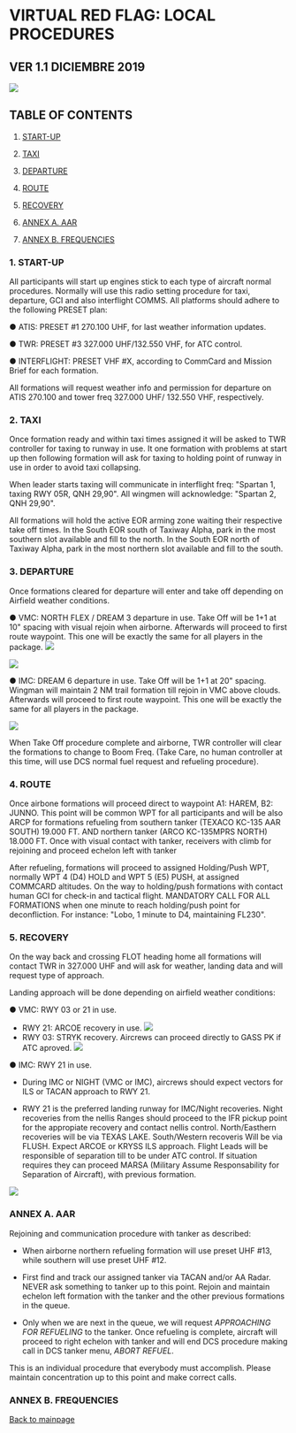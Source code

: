 # VIRTUAL RED FLAG: LOCAL PROCEDURES

## VER 1.1 DICIEMBRE 2019

![](../Images/LogovRF.JPG)



## TABLE OF CONTENTS

1.  [START-UP](#1--start-up) 

2.  [TAXI](#2--taxi)

3.  [DEPARTURE](#3--departure)

4.  [ROUTE](#4--route)

5.  [RECOVERY](#5--recovery)

6.  [ANNEX A. AAR](#annex-a-aar)

7.  [ANNEX B. FREQUENCIES](#annex-b-frequencies)


### 1.  **START-UP**

All participants will start up engines stick to each type of aircraft normal procedures. Normally will use this radio setting procedure for taxi, departure, GCI and also interflight COMMS. All platforms should adhere to the following PRESET plan:

● ATIS: PRESET #1 270.100 UHF, for last weather information updates.

● TWR:  PRESET #3 327.000 UHF/132.550 VHF, for ATC control.

● INTERFLIGHT: PRESET VHF #X, according to CommCard and Mission Brief for each formation.

All formations will request weather info and permission for departure on ATIS 270.100 and tower freq 327.000 UHF/ 132.550 VHF, respectively.


### 2.  **TAXI**

Once formation ready and within taxi times assigned it will be asked to TWR controller for taxing to runway in use. It one formation with problems at start up then following formation will ask for taxing to holding point of runway in use in order to avoid taxi collapsing.

When leader starts taxing will communicate in interflight freq: "Spartan 1, taxing RWY 05R, QNH 29,90". All wingmen will acknowledge: "Spartan 2, QNH 29,90".

All formations will hold the active EOR arming zone waiting their respective take off times. In the South EOR south of Taxiway Alpha, park in the most southern slot available and fill to the north. In the South EOR north of Taxiway Alpha, park in the most northern slot available and fill to the south.


### 3.  **DEPARTURE**

Once formations cleared for departure will enter and take off depending on Airfield weather conditions.

● VMC: NORTH FLEX / DREAM 3 departure in use. Take Off will be 1+1 at 10" spacing with visual rejoin when airborne. Afterwards will proceed to first route waypoint. This one will be exactly the same for all players in the package.
 ![](../Images/FlexTurnout.jpg)
 
 ![](../Images/FlexTurnoutRWY21.jpg)
 
● IMC: DREAM 6 departure in use. Take Off will be 1+1 at 20" spacing. Wingman will maintain 2 NM trail formation till rejoin in VMC above clouds. Afterwards will proceed to first route waypoint. This one will be exactly the same for all players in the package.

![](../Images/Dream6.jpg)

When Take Off procedure complete and airborne, TWR controller will clear the formations to change to Boom Freq. (Take Care, no human controller at this time, will use DCS normal fuel request and refueling procedure).


### 4.  **ROUTE**

Once airbone formations will proceed direct to waypoint A1: HAREM, B2: JUNNO. This point will be common WPT for all participants and will be also ARCP for formations refueling from southern tanker (TEXACO KC-135 AAR SOUTH) 19.000 FT. AND northern tanker (ARCO KC-135MPRS NORTH) 18.000 FT. Once with visual contact with tanker, receivers with climb for rejoining and proceed echelon left with tanker

After refueling, formations will proceed to assigned Holding/Push WPT, normally WPT 4 (D4) HOLD and WPT 5 (E5) PUSH, at assigned COMMCARD altitudes. On the way to holding/push formations with contact human GCI for check-in and tactical flight. MANDATORY CALL FOR ALL FORMATIONS when one minute to reach holding/push point for deconfliction. For instance: "Lobo, 1 minute to D4, maintaining FL230".


### 5.  **RECOVERY**

On the way back and crossing FLOT heading home all formations will contact TWR in 327.000 UHF and will ask for weather, landing data and will request type of approach.

 Landing approach will be done depending on airfield weather conditions:

● VMC: RWY 03 or 21 in use.
 - RWY 21: ARCOE recovery in use.
 ![](../Images/ArcoeRecovery.jpg)
 - RWY 03: STRYK recovery. Aircrews can proceed directly to GASS PK if ATC aproved.
 ![](../Images/StrykRecovery.jpg)
 
● IMC: RWY 21 in use.

- During IMC or NIGHT (VMC or IMC), aircrews should expect vectors for ILS or TACAN approach to RWY 21.

- RWY 21 is the preferred landing runway for IMC/Night recoveries. Night recoveries from the nellis Ranges should proceed to the IFR pickup point for the appropiate recovery and contact nellis control. North/Easthern recoveries will be via TEXAS LAKE. South/Western recoveris Will be via FLUSH. Expect ARCOE or KRYSS ILS approach. Flight Leads will be responsible of separation till to be under ATC control. If situation requires they can proceed MARSA (Military Assume Responsability for Separation of Aircraft), with previous formation.

![](../Images/ILS_RWY21.jpg)



### **ANNEX A. AAR**

 Rejoining and communication procedure with tanker as described:

 - When airborne northern refueling formation will use preset UHF #13, while southern will use preset UHF #12.  

 - First find and track our assigned tanker via TACAN and/or AA Radar. NEVER ask something to tanker up to this point. Rejoin and maintain  echelon left formation with the tanker and the other previous formations in the queue.

 - Only when we are next in the queue, we will request _APPROACHING FOR REFUELING_ to the tanker. Once refueling is complete, aircraft will proceed to right echelon with tanker and will end DCS procedure making call in DCS tanker menu, _ABORT REFUEL_.

This is an individual procedure that everybody must accomplish. Please maintain concentration up to this point and make correct calls.


### **ANNEX B. FREQUENCIES**


[Back to mainpage](../README.md)

